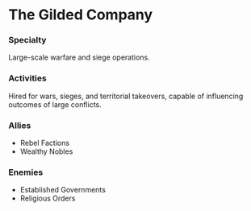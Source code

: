 # The Gilded Company

### Specialty
Large-scale warfare and siege operations.

### Activities
Hired for wars, sieges, and territorial takeovers, capable of influencing outcomes of large conflicts.

### Allies
- Rebel Factions
- Wealthy Nobles

### Enemies
- Established Governments
- Religious Orders

